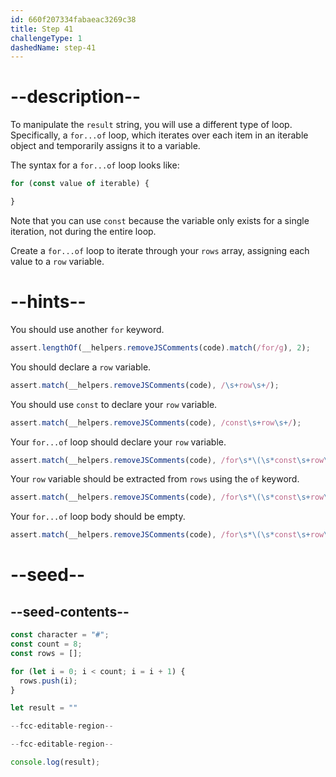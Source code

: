 ```yaml
---
id: 660f207334fabaeac3269c38
title: Step 41
challengeType: 1
dashedName: step-41
---
```


# --description--

To manipulate the `result` string, you will use a different type of loop. Specifically, a `for...of` loop, which iterates over each item in an iterable object and temporarily assigns it to a variable.

The syntax for a `for...of` loop looks like:

```js
for (const value of iterable) {

}
```

Note that you can use `const` because the variable only exists for a single iteration, not during the entire loop.

Create a `for...of` loop to iterate through your `rows` array, assigning each value to a `row` variable.

# --hints--

You should use another `for` keyword.

```js
assert.lengthOf(__helpers.removeJSComments(code).match(/for/g), 2);
```

You should declare a `row` variable.

```js
assert.match(__helpers.removeJSComments(code), /\s+row\s+/);
```

You should use `const` to declare your `row` variable.

```js
assert.match(__helpers.removeJSComments(code), /const\s+row\s+/);
```

Your `for...of` loop should declare your `row` variable.

```js
assert.match(__helpers.removeJSComments(code), /for\s*\(\s*const\s+row\s+/);
```

Your `row` variable should be extracted from `rows` using the `of` keyword.

```js
assert.match(__helpers.removeJSComments(code), /for\s*\(\s*const\s+row\s+of\s+rows\s*\)/);
```

Your `for...of` loop body should be empty.

```js
assert.match(__helpers.removeJSComments(code), /for\s*\(\s*const\s+row\s+of\s+rows\s*\)\s*\{\s*\}/);
```

# --seed--

## --seed-contents--

```js
const character = "#";
const count = 8;
const rows = [];

for (let i = 0; i < count; i = i + 1) {
  rows.push(i);
}

let result = ""

--fcc-editable-region--

--fcc-editable-region--

console.log(result);
```
